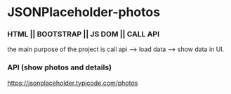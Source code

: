 # JSONPlaceholder-photos

### HTML || BOOTSTRAP || JS DOM || CALL API

the main purpose of the project is call api --> load data --> show data in UI.

### API (show photos and details)

https://jsonplaceholder.typicode.com/photos
